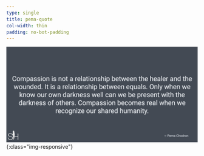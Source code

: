```yaml
---
type: single
title: pema-quote
col-width: thin
padding: no-bot-padding
---
```


![Pema Quote](/assets/images/pema-quote.png){:class="img-responsive"}
